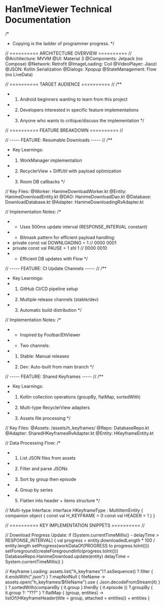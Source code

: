 # Han1meViewer Technical Documentation

/*
 * Copying is the ladder of programmer progress.
 */

// ========== ARCHITECTURE OVERVIEW ========== //
@Architecture: MVVM
@UI: Material 3
@Components: Jetpack (no Compose)
@Network: Retrofit
@ImageLoading: Coil
@VideoPlayer: Jiaozi
@JSON: Kotlin Serialization
@Dialogs: Xpopup
@StateManagement: Flow (no LiveData)

// ========== TARGET AUDIENCE ========== //
/**
 * 1. Android beginners wanting to learn from this project
 * 2. Developers interested in specific feature implementations
 * 3. Anyone who wants to critique/discuss the implementation
 */

// ========== FEATURE BREAKDOWN ========== //

// ----- FEATURE: Resumable Downloads ----- //
/**
 * Key Learnings:
 * 1. WorkManager implementation
 * 2. RecyclerView + DiffUtil with payload optimization
 * 3. Room DB callbacks
 */

// Key Files:
@Worker: HanimeDownloadWorker.kt
@Entity: HanimeDownloadEntity.kt
@DAO: HanimeDownloadDao.kt
@Database: DownloadDatabase.kt
@Adapter: HanimeDownloadingRvAdapter.kt

// Implementation Notes:
/*
 * - Uses 500ms update interval (RESPONSE_INTERVAL constant)
 * - Bitmask pattern for efficient payload handling:
 *   private const val DOWNLOADING = 1        // 0000 0001
 *   private const val PAUSE = 1 shl 1        // 0000 0010
 * - Efficient DB updates with Flow
 */

// ----- FEATURE: CI Update Channels ----- //
/**
 * Key Learnings:
 * 1. GitHub CI/CD pipeline setup
 * 2. Multiple release channels (stable/dev)
 * 3. Automatic build distribution
 */

// Implementation Notes:
/*
 * - Inspired by FooIbar/EhViewer
 * - Two channels:
 *   1. Stable: Manual releases
 *   2. Dev: Auto-built from main branch
 */

// ----- FEATURE: Shared Keyframes ----- //
/**
 * Key Learnings:
 * 1. Kotlin collection operations (groupBy, flatMap, sortedWith)
 * 2. Multi-type RecyclerView adapters
 * 3. Assets file processing
 */

// Key Files:
@Assets: /assets/h_keyframes/
@Repo: DatabaseRepo.kt
@Adapter: SharedHKeyframesRvAdapter.kt
@Entity: HKeyframeEntity.kt

// Data Processing Flow:
/*
 * 1. List JSON files from assets
 * 2. Filter and parse JSONs
 * 3. Sort by group then episode
 * 4. Group by series
 * 5. Flatten into header + items structure
 */

// Multi-type Interface:
interface HKeyframeType : MultiItemEntity {
    companion object {
        const val H_KEYFRAME = 0
        const val HEADER = 1
    }
}

// ========== KEY IMPLEMENTATION SNIPPETS ========== //

// Download Progress Update:
if (System.currentTimeMillis() - delayTime > RESPONSE_INTERVAL) {
    val progress = entity.downloadedLength * 100 / entity.length
    setProgress(workDataOf(PROGRESS to progress.toInt()))
    setForeground(createForegroundInfo(progress.toInt()))
    DatabaseRepo.HanimeDownload.update(entity)
    delayTime = System.currentTimeMillis()
}

// Keyframe Loading:
assets.list("h_keyframes")?.asSequence()
    ?.filter { it.endsWith(".json") }
    ?.mapNotNull { fileName -> 
        assets.open("h_keyframes/$fileName").use { 
            Json.decodeFromStream<HKeyframeEntity>(it) 
        }
    }
    ?.sortedWith(compareBy<HKeyframeEntity> { it.group }.thenBy { it.episode })
    ?.groupBy { it.group ?: "???" }
    ?.flatMap { (group, entities) -> 
        listOf(HKeyframeHeader(title = group, attached = entities)) + entities
    }
